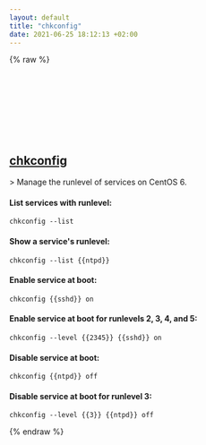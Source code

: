 ```yaml
---
layout: default
title: "chkconfig"
date: 2021-06-25 18:12:13 +02:00
---
```

{% raw %}
<h2 id="chkconfig">
  <a href="/en/linux/chkconfig.html">chkconfig</a> <a href="#chkconfig"><svg class="icon">
    <use href="/assets/images/unicode_sprite.svg#link" />
  </svg></a>
</h2>
> Manage the runlevel of services on CentOS 6.

#### List services with runlevel:
```shell
chkconfig --list
```
#### Show a service's runlevel:
```shell
chkconfig --list {{ntpd}}
```
#### Enable service at boot:
```shell
chkconfig {{sshd}} on
```
#### Enable service at boot for runlevels 2, 3, 4, and 5:
```shell
chkconfig --level {{2345}} {{sshd}} on
```
#### Disable service at boot:
```shell
chkconfig {{ntpd}} off
```
#### Disable service at boot for runlevel 3:
```shell
chkconfig --level {{3}} {{ntpd}} off
```
{% endraw %}